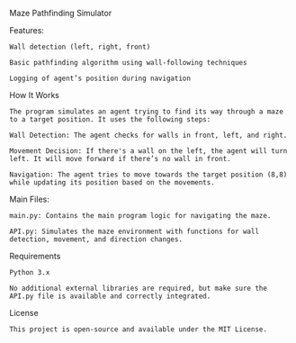 Maze Pathfinding Simulator

Features:

    Wall detection (left, right, front)

    Basic pathfinding algorithm using wall-following techniques

    Logging of agent’s position during navigation

How It Works

    The program simulates an agent trying to find its way through a maze to a target position. It uses the following steps:

    Wall Detection: The agent checks for walls in front, left, and right.

    Movement Decision: If there's a wall on the left, the agent will turn left. It will move forward if there’s no wall in front.

    Navigation: The agent tries to move towards the target position (8,8) while updating its position based on the movements.

Main Files:

    main.py: Contains the main program logic for navigating the maze.

    API.py: Simulates the maze environment with functions for wall detection, movement, and direction changes.

Requirements

    Python 3.x

    No additional external libraries are required, but make sure the API.py file is available and correctly integrated.

License

    This project is open-source and available under the MIT License.

